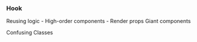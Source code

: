 
### Hook


Reusing logic
    - High-order components
    - Render props
Giant components

Confusing Classes
